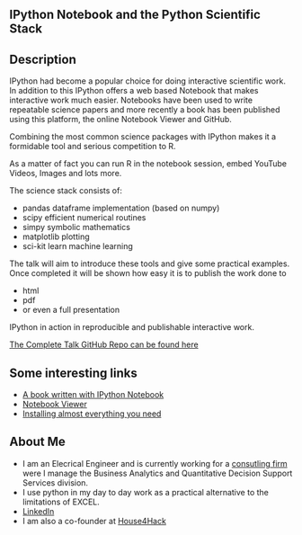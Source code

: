 IPython Notebook and the Python Scientific Stack
-------------------------------------------------
Description
-------------
IPython had become a popular choice for doing interactive scientific work. 
In addition to this IPython offers a web based Notebook that makes interactive work much easier.
Notebooks have been used to write repeatable science papers and more recently a book has been published using this platform, the online Notebook Viewer and GitHub.

Combining the most common science packages with IPython makes it a formidable tool and serious competition to R.

As a matter of fact you can run R in the notebook session, embed YouTube Videos, Images and lots more.

The science stack consists of:
* pandas		dataframe implementation (based on numpy)
* scipy			efficient numerical routines
* simpy			symbolic mathematics
* matplotlib	plotting
* sci-kit 		learn machine learning

The talk will aim to introduce these tools and give some practical examples. Once completed it will be shown how easy it is to publish the work done to 
* html
* pdf
* or even a full presentation

IPython in action in reproducible and publishable interactive work.

[The Complete Talk GitHub Repo can be found here](https://github.com/Tooblippe/zapycon2013_ipython_science/)

Some interesting links
-----------------------
* [A book written with IPython Notebook](http://camdavidsonpilon.github.io/Probabilistic-Programming-and-Bayesian-Methods-for-Hackers/)
* [Notebook Viewer](http://nbviewer.ipython.org/)
* [Installing almost everything you need](http://www.continuum.io/downloads)

About Me
----------
* I am an Elecrical Engineer and is currently working for a [consutling firm](http://www.eon.co.za/index.php/our-services-main/our-services/business-analytics) were I manage the Business Analytics and Quantitative Decision Support Services division.
* I use python in my day to day work as a practical alternative to the limitations of EXCEL.
* [LinkedIn](http://www.linkedin.com/in/tobienortje)
* I am also a co-founder at [House4Hack](http://www.house4hack.co.za/)